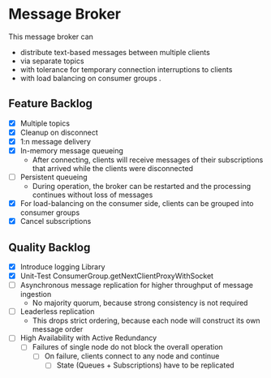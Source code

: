 # Message Broker
This message broker can
* distribute text-based messages between multiple clients
* via separate topics
* with tolerance for temporary connection interruptions to clients
* with load balancing on consumer groups
.

## Feature Backlog
- [x] Multiple topics
- [x] Cleanup on disconnect
- [x] 1:n message delivery
- [x] In-memory message queueing
  - After connecting, clients will receive messages of their subscriptions that arrived while the clients were disconnected 
- [ ] Persistent queueing
  - During operation, the broker can be restarted and the processing continues without loss of messages
- [x] For load-balancing on the consumer side, clients can be grouped into consumer groups
- [x] Cancel subscriptions 

## Quality Backlog
- [x] Introduce logging Library
- [x] Unit-Test ConsumerGroup.getNextClientProxyWithSocket
- [ ] Asynchronous message replication for higher throughput of message ingestion 
  - No majority quorum, because strong consistency is not required
- [ ] Leaderless replication
    - This drops strict ordering, because each node will construct its own message order
- [ ] High Availability with Active Redundancy
  - [ ] Failures of single node do not block the overall operation
    - [ ] On failure, clients connect to any node and continue
      - [ ] State (Queues + Subscriptions) have to be replicated
